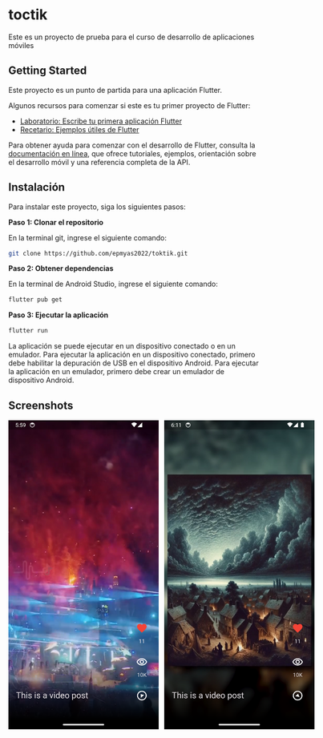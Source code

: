 # toctik
Este es un proyecto de prueba para el curso de desarrollo de aplicaciones móviles 

## Getting Started

Este proyecto es un punto de partida para una aplicación Flutter.

Algunos recursos para comenzar si este es tu primer proyecto de Flutter:

- [Laboratorio: Escribe tu primera aplicación Flutter](https://docs.flutter.dev/get-started/codelab)
- [Recetario: Ejemplos útiles de Flutter](https://docs.flutter.dev/cookbook)

Para obtener ayuda para comenzar con el desarrollo de Flutter, consulta la
[documentación en línea](https://docs.flutter.dev/), que ofrece tutoriales,
ejemplos, orientación sobre el desarrollo móvil y una referencia completa de la API.


## Instalación

Para instalar este proyecto, siga los siguientes pasos:

**Paso 1: Clonar el repositorio**

En la terminal git, ingrese el siguiente comando:

```bash
git clone https://github.com/epmyas2022/toktik.git
```

**Paso 2: Obtener dependencias**

En la terminal de Android Studio, ingrese el siguiente comando:

```bash
flutter pub get
```


**Paso 3: Ejecutar la aplicación**
```bash
flutter run
```
La aplicación se puede ejecutar en un dispositivo conectado o en un emulador. Para ejecutar la aplicación en un dispositivo conectado, primero debe habilitar la depuración de USB en el dispositivo Android. Para ejecutar la aplicación en un emulador, primero debe crear un emulador de dispositivo Android.


## Screenshots

<div style="display:flex; gap: 11px;">

<img src="screenshots/screenshot1.png" width= "300" /> 

<img src="screenshots/screenshot2.png" width= "300" /> 
</div>
